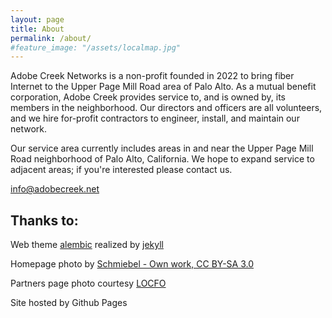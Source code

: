 ```yaml
---
layout: page
title: About
permalink: /about/
#feature_image: "/assets/localmap.jpg"
---
```


Adobe Creek Networks is a non-profit founded in 2022 to bring fiber
Internet to the Upper Page Mill Road area of Palo Alto. As a mutual
benefit corporation, Adobe Creek provides service to, and is owned by,
its members in the neighborhood. Our directors and officers are all
volunteers, and we hire for-profit contractors to engineer, install,
and maintain our network.

Our service area currently includes areas in and near the Upper Page
Mill Road neighborhood of Palo Alto, California. We hope to expand
service to adjacent areas; if you're interested please contact us.

[info@adobecreek.net](mailto:info@adobecreek.net)

## Thanks to:

Web theme [alembic](https://github.com/daviddarnes/alembic)
realized by [jekyll][jekyll-organization]

[jekyll-organization]: https://github.com/jekyll

Homepage photo by [Schmiebel - Own work, CC BY-SA 3.0](https://commons.wikimedia.org/w/index.php?curid=33165899)

Partners page photo courtesy [LOCFO](https://locfo.org/)

Site hosted by Github Pages
